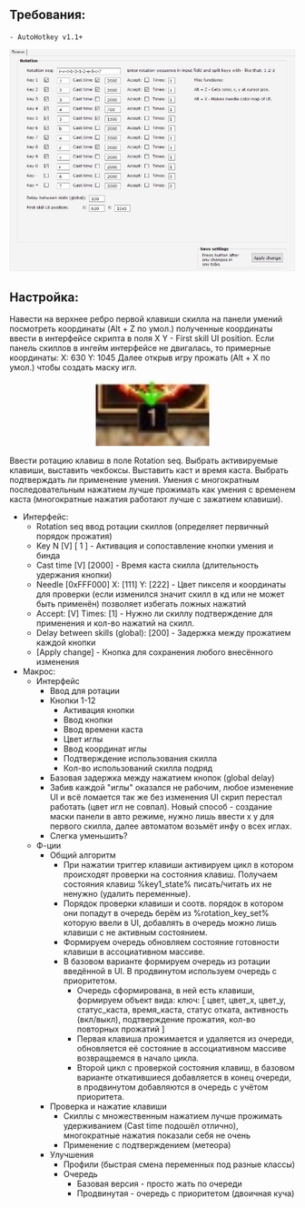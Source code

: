 ## Требования:
    - AutoHotkey v1.1+
<p align="center">
    <img src="imgs/interface.jpg" width="750" title="interface">
</p>

## Настройка:
Навести на верхнее ребро первой клавиши скилла на панели умений посмотреть координаты (Alt + Z по умол.)
полученные координаты ввести в интерфейсе скрипта в поля X Y - First skill UI position.
Если панель скиллов в ингейм интерфейсе не двигалась, то примерные координаты: X: 630 Y: 1045
Далее открыв игру прожать (Alt + X по умол.) чтобы создать маску игл.
<p align="center">
    <img src="imgs/skill_button_arrow.jpg" width="200" title="interface">
</p>

Ввести ротацию клавиш в поле Rotation seq.
Выбрать активируемые клавиши, выставить чекбоксы.
Выставить каст и время каста.
Выбрать подтверждать ли применение умения.
Умения с многократным последовательным нажатием лучше прожимать как умения с временем
каста (многократные нажатия работают лучше с зажатием клавиши).

- Интерфейс:
    - Rotation seq ввод ротации скиллов (определяет первичный порядок прожатия)
    - Key N [V] [ 1 ] - Активация и сопоставление кнопки умения и бинда
    - Cast time [V] [2000] - Время каста скилла (длительность удержания кнопки)
    - Needle [0xFFF000] X: [111] Y: [222] - Цвет пикселя и координаты для проверки (если
      изменился значит скилл в кд или не может быть применён) позволяет избегать ложных нажатий
    - Accept: [V] Times: [1] - Нужно ли скиллу подтверждение для применения и кол-во нажатий на
      скилл.
    - Delay between skills (global): [200] - Задержка между прожатием каждой кнопки
    - [Apply change] - Кнопка для сохранения любого внесённого изменения
- Макрос:
    - Интерфейс
        - Ввод для ротации
        - Кнопки 1-12
            - Активация кнопки
            - Ввод кнопки
            - Ввод времени каста
            - Цвет иглы
            - Ввод координат иглы
            - Подтверждение использования скилла
            - Кол-во использований скилла подряд
        - Базовая задержка между нажатием кнопок (global delay)
        - Забив каждой "иглы" оказался не рабочим, любое изменение UI и всё ломается
          так же без изменения UI скрип перестал работать (цвет игл не совпал).
          Новый способ - создание маски панели в авто режиме, нужно лишь ввести x y
          для первого скилла, далее автоматом возьмёт инфу о всех иглах.
        - Слегка уменьшить?  
    - Ф-ции
        - Общий алгоритм
            - При нажатии триггер клавиши активируем цикл в котором происходят
              проверки на состояния клавиш. Получаем состояния клавиш %key1_state%
              писать/читать их не ненужно (удалить переменные).
            - Порядок проверки клавиши и соотв. порядок в котором они попадут
                в очередь берём из %rotation_key_set% которую ввели в UI,
                добавлять в очередь можно лишь клавиши с не активным состоянием.
            - Формируем очередь обновляем состояние готовности клавиши в ассоциативном
                массиве.
            - В базовом варианте формируем очередь из ротации введённой в UI. 
                В продвинутом используем очередь с приоритетом.
                - Очередь сформирована, в ней есть клавиши, формируем объект вида:
                    ключ: [
                        цвет, цвет_х, цвет_у,
                        статус_каста,
                        время_каста,
                        статус отката,
                        активность (вкл/выкл),
                        подтверждение прожатия,
                        кол-во повторных прожатий
                    ]
                - Первая клавиша прожимается и удаляется из очереди, обновляется
                    её состояние в ассоциативном массиве возвращаемся в начало цикла.
                - Второй цикл с проверкой состояния клавиш, в базовом варианте откатившиеся
                    добавляется в конец очереди, в продвинутом добавляются в очередь с учётом
                    приоритета.
        - Проверка и нажатие клавиши
            - Скиллы с множественным нажатием лучше прожимать удерживанием (Cast time 
              подошёл отлично), многократные нажатия показали себя не очень
            - Применение с подтверждением (метеора)
        - Улучшения
            - Профили (быстрая смена переменных под разные классы)
            - Очередь
                - Базовая версия - просто жать по очереди
                - Продвинутая - очередь с приоритетом (двоичная куча)

